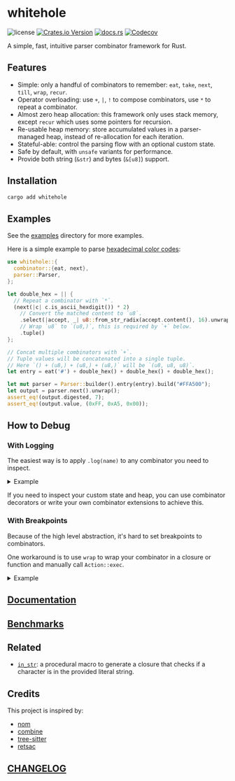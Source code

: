 # whitehole

![license](https://img.shields.io/github/license/DiscreteTom/whitehole?style=flat-square)
[![Crates.io Version](https://img.shields.io/crates/v/whitehole?style=flat-square)](https://crates.io/crates/whitehole)
[![docs.rs](https://img.shields.io/docsrs/whitehole?style=flat-square)](https://docs.rs/whitehole/)
[![Codecov](https://img.shields.io/codecov/c/github/DiscreteTom/whitehole?style=flat-square)](https://codecov.io/gh/DiscreteTom/whitehole)

A simple, fast, intuitive parser combinator framework for Rust.

## Features

- Simple: only a handful of combinators to remember: `eat`, `take`, `next`, `till`, `wrap`, `recur`.
- Operator overloading: use `+`, `|`, `!` to compose combinators, use `*` to repeat a combinator.
- Almost zero heap allocation: this framework only uses stack memory, except `recur` which uses some pointers for recursion.
- Re-usable heap memory: store accumulated values in a parser-managed heap, instead of re-allocation for each iteration.
- Stateful-able: control the parsing flow with an optional custom state.
- Safe by default, with `unsafe` variants for performance.
- Provide both string (`&str`) and bytes (`&[u8]`) support.

## Installation

```bash
cargo add whitehole
```

## Examples

See the [examples](./examples) directory for more examples.

Here is a simple example to parse [hexadecimal color codes](./examples/hex_color.rs):

```rust
use whitehole::{
  combinator::{eat, next},
  parser::Parser,
};

let double_hex = || {
  // Repeat a combinator with `*`.
  (next(|c| c.is_ascii_hexdigit()) * 2)
    // Convert the matched content to `u8`.
    .select(|accept, _| u8::from_str_radix(accept.content(), 16).unwrap())
    // Wrap `u8` to `(u8,)`, this is required by `+` below.
    .tuple()
};

// Concat multiple combinators with `+`.
// Tuple values will be concatenated into a single tuple.
// Here `() + (u8,) + (u8,) + (u8,)` will be `(u8, u8, u8)`.
let entry = eat('#') + double_hex() + double_hex() + double_hex();

let mut parser = Parser::builder().entry(entry).build("#FFA500");
let output = parser.next().unwrap();
assert_eq!(output.digested, 7);
assert_eq!(output.value, (0xFF, 0xA5, 0x00));
```

## How to Debug

### With Logging

The easiest way is to apply `.log(name)` to any combinator you need to inspect.

<details>

<summary>
Example
</summary>

```rust
use whitehole::{
  combinator::{eat, next},
  parser::Parser,
};

let double_hex = || {
  (next(|c| c.is_ascii_hexdigit()).log("hex") * 2)
    .log("double_hex")
    .select(|accept, _| u8::from_str_radix(accept.content(), 16).unwrap())
    .tuple()
};

let entry =
  (eat('#').log("hash") + double_hex().log("R") + double_hex().log("G") + double_hex().log("B"))
    .log("entry");

let mut parser = Parser::builder().entry(entry).build("#FFA500");
parser.next().unwrap();
```

Output:

```text
(entry) input: "#FFA500"
| (hash) input: "#FFA500"
| (hash) output: Some("#")
| (R) input: "FFA500"
| | (double_hex) input: "FFA500"
| | | (hex) input: "FFA500"
| | | (hex) output: Some("F")
| | | (hex) input: "FA500"
| | | (hex) output: Some("F")
| | (double_hex) output: Some("FF")
| (R) output: Some("FF")
| (G) input: "A500"
| | (double_hex) input: "A500"
| | | (hex) input: "A500"
| | | (hex) output: Some("A")
| | | (hex) input: "500"
| | | (hex) output: Some("5")
| | (double_hex) output: Some("A5")
| (G) output: Some("A5")
| (B) input: "00"
| | (double_hex) input: "00"
| | | (hex) input: "00"
| | | (hex) output: Some("0")
| | | (hex) input: "0"
| | | (hex) output: Some("0")
| | (double_hex) output: Some("00")
| (B) output: Some("00")
(entry) output: Some("#FFA500")
```

</details>

If you need to inspect your custom state and heap, you can use combinator decorators or write your own combinator extensions to achieve this.

### With Breakpoints

Because of the high level abstraction, it's hard to set breakpoints to combinators.

One workaround is to use `wrap` to wrap your combinator in a closure or function and manually call `Action::exec`.

<details>

<summary>
Example
</summary>

```rust
use whitehole::{
  combinator::{eat, next},
  parser::Parser,
};

let double_hex = || {
  (next(|c| c.is_ascii_hexdigit()) * 2)
    .select(|accept, _| u8::from_str_radix(accept.content(), 16).unwrap())
    .tuple()
};
// wrap the original combinator
let double_hex = || {
  use whitehole::{action::Action, combinator::wrap};
  let c = double_hex();
  wrap(move |instant, ctx| {
    // set a breakpoint here
    c.exec(instant, ctx)
  })
};

let entry = eat('#') + double_hex() + double_hex() + double_hex();

let mut parser = Parser::builder().entry(entry).build("#FFA500");
parser.next().unwrap();
```

</details>

## [Documentation](https://docs.rs/whitehole/)

## [Benchmarks](https://github.com/DiscreteTom/whitehole-bench)

## Related

- [`in_str`](https://github.com/DiscreteTom/in_str/): a procedural macro to generate a closure that checks if a character is in the provided literal string.

## Credits

This project is inspired by:

- [nom](https://github.com/rust-bakery/nom)
- [combine](https://github.com/Marwes/combine)
- [tree-sitter](https://github.com/tree-sitter/tree-sitter)
- [retsac](https://github.com/DiscreteTom/retsac)

## [CHANGELOG](./CHANGELOG.md)
